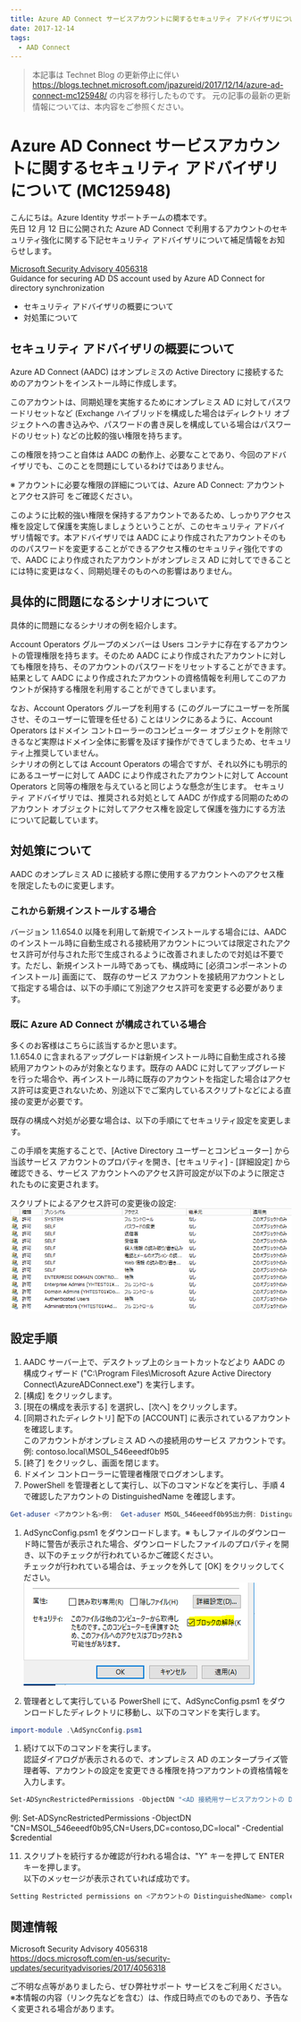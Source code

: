 ```yaml
---
title: Azure AD Connect サービスアカウントに関するセキュリティ アドバイザリについて (MC125948)
date: 2017-12-14
tags:
  - AAD Connect
---
```


> 本記事は Technet Blog の更新停止に伴い https://blogs.technet.microsoft.com/jpazureid/2017/12/14/azure-ad-connect-mc125948/ の内容を移行したものです。
> 元の記事の最新の更新情報については、本内容をご参照ください。

# Azure AD Connect サービスアカウントに関するセキュリティ アドバイザリについて (MC125948)  

こんにちは。Azure Identity サポートチームの橋本です。  
先日 12 月 12 日に公開された Azure AD Connect で利用するアカウントのセキュリティ強化に関する下記セキュリティ アドバイザリについて補足情報をお知らせします。  

[Microsoft Security Advisory 4056318](https://docs.microsoft.com/en-us/security-updates/securityadvisories/2017/4056318)  
Guidance for securing AD DS account used by Azure AD Connect for directory synchronization  

- セキュリティ アドバイザリの概要について  
- 対処策について  

## セキュリティ アドバイザリの概要について

Azure AD Connect (AADC) はオンプレミスの Active Directory に接続するためのアカウントをインストール時に作成します。  

このアカウントは、同期処理を実施するためにオンプレミス AD に対してパスワードリセットなど (Exchange ハイブリッドを構成した場合はディレクトリ オブジェクトへの書き込みや、パスワードの書き戻しを構成している場合はパスワードのリセット) などの比較的強い権限を持ちます。  

この権限を持つこと自体は AADC の動作上、必要なことであり、今回のアドバイザリでも、このことを問題にしているわけではありません。  

※ アカウントに必要な権限の詳細については、Azure AD Connect: アカウントとアクセス許可 をご確認ください。  

このように比較的強い権限を保持するアカウントであるため、しっかりアクセス権を設定して保護を実施しましょうということが、このセキュリティ アドバイザリ情報です。本アドバイザリでは AADC により作成されたアカウントそのもののパスワードを変更することができるアクセス権のセキュリティ強化ですので、AADC により作成されたアカウントがオンプレミス AD に対してできることには特に変更はなく、同期処理そのものへの影響はありません。  

## 具体的に問題になるシナリオについて

具体的に問題になるシナリオの例を紹介します。  

Account Operators グループのメンバーは Users コンテナに存在するアカウントの管理権限を持ちます。そのため AADC により作成されたアカウントに対しても権限を持ち、そのアカウントのパスワードをリセットすることができます。結果として AADC により作成されたアカウントの資格情報を利用してこのアカウントが保持する権限を利用することができてしまいます。  

なお、Account Operators グループを利用する (このグループにユーザーを所属させ、そのユーザーに管理を任せる) ことはリンクにあるように、Account Operators はドメイン コントローラーのコンピューター オブジェクトを削除できるなど実際はドメイン全体に影響を及ぼす操作ができてしまうため、セキュリティ上推奨していません。  
シナリオの例としては Account Operators の場合ですが、それ以外にも明示的にあるユーザーに対して AADC により作成されたアカウントに対して Account Operators と同等の権限を与えていると同じような懸念が生じます。 セキュリティ アドバイザリでは、推奨される対処として AADC が作成する同期のためのアカウント オブジェクトに対してアクセス権を設定して保護を強力にする方法について記載しています。  

## 対処策について

AADC のオンプレミス AD に接続する際に使用するアカウントへのアクセス権を限定したものに変更します。  

### これから新規インストールする場合

バージョン 1.1.654.0 以降を利用して新規でインストールする場合には、AADC のインストール時に自動生成される接続用アカウントについては限定されたアクセス許可が付与された形で生成されるように改善されましたので対処は不要です。ただし、新規インストール時であっても、構成時に [必須コンポーネントのインストール] 画面にて、 既存のサービス アカウントを接続用アカウントとして指定する場合は、以下の手順にて別途アクセス許可を変更する必要があります。  

### 既に Azure AD Connect が構成されている場合  

多くのお客様はこちらに該当するかと思います。  
1.1.654.0 に含まれるアップグレードは新規インストール時に自動生成される接続用アカウントのみが対象となります。既存の AADC に対してアップグレードを行った場合や、再インストール時に既存のアカウントを指定した場合はアクセス許可は変更されないため、別途以下でご案内しているスクリプトなどによる直接の変更が必要です。  

既存の構成へ対処が必要な場合は、以下の手順にてセキュリティ設定を変更します。  

この手順を実施することで、[Active Directory ユーザーとコンピューター] から当該サービス アカウントのプロパティを開き、[セキュリティ] - [詳細設定] から確認できる、サービス アカウントへのアクセス許可設定が以下のように限定されたものに変更されます。  

スクリプトによるアクセス許可の変更後の設定:  
![](./azure-ad-connect-mc125948/4056318_properties.png)

## 設定手順

1. AADC サーバー上で、デスクトップ上のショートカットなどより AADC の構成ウィザード ("C:\Program Files\Microsoft Azure Active Directory Connect\AzureADConnect.exe") を実行します。  
2. [構成] をクリックします。  
3. [現在の構成を表示する] を選択し、[次へ] をクリックします。  
4. [同期されたディレクトリ] 配下の [ACCOUNT] に表示されているアカウントを確認します。  
このアカウントがオンプレミス AD への接続用のサービス アカウントです。  
例: contoso.local\MSOL_546eeedf0b95  
5. [終了] をクリックし、画面を閉じます。  
6. ドメイン コントローラーに管理者権限でログオンします。  
7. PowerShell を管理者として実行し、以下のコマンドなどを実行し、手順 4 で確認したアカウントの DistinguishedName を確認します。

```powershell
Get-aduser <アカウント名>例:  Get-aduser MSOL_546eeedf0b95出力例: DistinguishedName : CN=MSOL_546eeedf0b95,CN=Users,DC=contoso,DC=local  
```

1. AdSyncConfig.psm1 をダウンロードします。※ もしファイルのダウンロード時に警告が表示された場合、ダウンロードしたファイルのプロパティを開き、以下のチェックが行われているかご確認ください。  
チェックが行われている場合は、チェックを外して [OK] をクリックしてください。  
![](./azure-ad-connect-mc125948/4056318_unblock.png)  

1. 管理者として実行している PowerShell にて、AdSyncConfig.psm1 をダウンロードしたディレクトリに移動し、以下のコマンドを実行します。  

```powershell
import-module .\AdSyncConfig.psm1  
```

1. 続けて以下のコマンドを実行します。  
認証ダイアログが表示されるので、オンプレミス AD のエンタープライズ管理者等、アカウントの設定を変更できる権限を持つアカウントの資格情報を入力します。  

```powershell
Set-ADSyncRestrictedPermissions -ObjectDN "<AD 接続用サービスアカウントの DistinguishedName>" -Credential $credential  
```

例: Set-ADSyncRestrictedPermissions -ObjectDN "CN=MSOL_546eeedf0b95,CN=Users,DC=contoso,DC=local" -Credential $credential  

11. スクリプトを続行するか確認が行われる場合は、"Y" キーを押して ENTER キーを押します。  
以下のメッセージが表示されていれば成功です。  

```powershell
Setting Restricted permissions on <アカウントの DistinguishedName> completed successfully.
```

## 関連情報

Microsoft Security Advisory 4056318  
https://docs.microsoft.com/en-us/security-updates/securityadvisories/2017/4056318  

ご不明な点等がありましたら、ぜひ弊社サポート サービスをご利用ください。  
※本情報の内容（リンク先などを含む）は、作成日時点でのものであり、予告なく変更される場合があります。  
